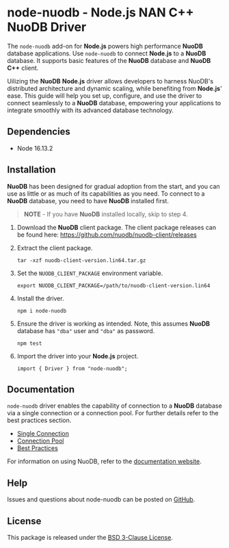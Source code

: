 # **node-nuodb** - Node.js NAN C++ NuoDB Driver

The `node-nuodb` add-on for **Node.js** powers high performance **NuoDB** database applications. Use `node-nuodb` to connect **Node.js** to a **NuoDB** database. It supports basic features of the **NuoDB** database and **NuoDB C++** client.

Uilizing the **NuoDB** **Node.js** driver allows developers to harness NuoDB's distributed architecture and dynamic scaling, while benefiting from **Node.js**' ease. This guide will help you set up, configure, and use the driver to connect seamlessly to a **NuoDB** database, empowering your applications to integrate smoothly with its advanced database technology.


## Dependencies

- Node 16.13.2


## Installation

**NuoDB** has been designed for gradual adoption from the start, and you can use as little or as much of its capabilities as you need. To connect to a **NuoDB** database, you need to have **NuoDB** installed first. 

> **NOTE** -
> If you have **NuoDB** installed locally, skip to step 4.

1. Download the **NuoDB** client package.
   The client package releases can be found here: https://github.com/nuodb/nuodb-client/releases

2. Extract the client package.

   `tar -xzf nuodb-client-version.lin64.tar.gz`

3. Set the `NUODB_CLIENT_PACKAGE` environment variable.
   
   `export NUODB_CLIENT_PACKAGE=/path/to/nuodb-client-version.lin64`

4. Install the driver.
   
   `npm i node-nuodb`   <!--update package name based on final publishing. Possibly will be published with organization prefix, such as @nuodb/node-nuodb-->

5. Ensure the driver is working as intended. Note, this assumes **NuoDB** database has `"dba"` user and `"dba"` as password.
   
   `npm test`

6. Import the driver into your **Node.js** project.
   
   `import { Driver } from "node-nuodb";`

## Documentation

<!-- Check out the Getting Started page for a quick overview. -->
`node-nuodb` driver enables the capability of connection to a **NuoDB** database via a single connection or a connection pool. For further details refer to the best practices section.

- [Single Connection](SINGLE_CONNECTION.md)
- [Connection Pool](CONNECTION_POOL.md)
- [Best Practices](BEST_PRACTICES.md)

For information on using NuoDB, refer to the [documentation website](https://doc.nuodb.com/nuodb/latest/introduction-to-nuodb/).

## Help

Issues and questions about node-nuodb can be posted on [GitHub](https://github.com/nuodb/node-nuodb/issues).

## License

This package is released under the [BSD 3-Clause License](https://opensource.org/licenses/BSD-3-Clause).

<!-- [5]: https://github.com/nuodb/node-multiplexer -->